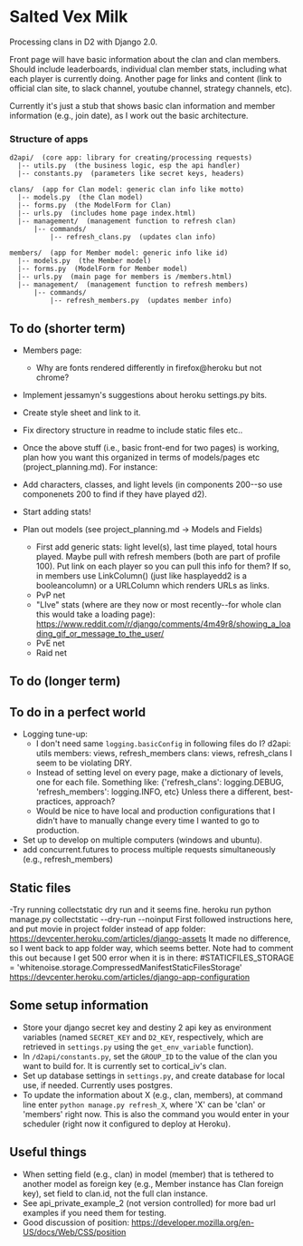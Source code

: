 # Salted Vex Milk
Processing clans in D2 with Django 2.0.

Front page will have basic information about the clan and clan members. Should include leaderboards, individual clan member stats, including what each player is currently doing. Another page for links and content (link to official clan site, to slack channel, youtube channel, strategy channels, etc).

Currently it's just a stub that shows basic clan information and member information (e.g., join date), as I work out the basic architecture.

### Structure of apps
    d2api/  (core app: library for creating/processing requests)   
      |-- utils.py  (the business logic, esp the api handler)    
      |-- constants.py  (parameters like secret keys, headers)    

    clans/  (app for Clan model: generic clan info like motto)    
      |-- models.py  (the Clan model)    
      |-- forms.py  (the ModelForm for Clan)    
      |-- urls.py  (includes home page index.html)    
      |-- management/  (management function to refresh clan)
          |-- commands/  
              |-- refresh_clans.py  (updates clan info)

    members/  (app for Member model: generic info like id)     
      |-- models.py  (the Member model)    
      |-- forms.py  (ModelForm for Member model)    
      |-- urls.py  (main page for members is /members.html)     
      |-- management/  (management function to refresh members)
          |-- commands/
              |-- refresh_members.py  (updates member info)

## To do (shorter term)
- Members page:
    - Why are fonts rendered differently in firefox@heroku but not chrome?
- Implement jessamyn's suggestions about heroku settings.py bits.
-  Create style sheet and link to it.
- Fix directory structure in readme to include static files etc..

- Once the above stuff (i.e., basic front-end for two pages) is working, plan how you want this organized in terms of models/pages etc (project_planning.md). For instance:
- Add characters, classes, and light levels (in components 200--so use componenets 200 to find if they have played d2).
- Start adding stats!
- Plan out models (see project_planning.md -> Models and Fields)
    - First add generic stats: light level(s), last time played, total hours played. Maybe pull with refresh members (both are part of profile 100). Put link on each player so you can pull this info for them? If so, in members use LinkColumn() (just like hasplayedd2 is a booleancolumn) or a URLColumn which renders URLs as links.
    - PvP net
	- "LIve" stats (where are they now or most recently--for whole clan this would take a loading page): https://www.reddit.com/r/django/comments/4m49r8/showing_a_loading_gif_or_message_to_the_user/
    - PvE net
    - Raid net


## To do (longer term)


## To do in a perfect world
- Logging tune-up:
    - I don't need same `logging.basicConfig` in following files do I?
        d2api: utils
        members: views, refresh_members
        clans: views, refresh_clans I seem to be violating DRY.
    - Instead of setting level on every page, make a dictionary of levels, one for each file. Something like:
        {'refresh_clans': logging.DEBUG, 'refresh_members': logging.INFO, etc}
    Unless there a different, best-practices, approach?
    - Would be nice to have local and production configurations that I didn't have to manually change every time I wanted to go to production.
- Set up to develop on multiple computers (windows and ubuntu).
- add concurrent.futures to process multiple requests simultaneously (e.g., refresh_members)

## Static files
-Try running collectstatic dry run and it seems fine.
    heroku run python manage.py collectstatic --dry-run --noinput
First followed instructions here, and put movie in project folder instead of app folder:
    https://devcenter.heroku.com/articles/django-assets
It made no difference, so I went back to app folder way, which seems better.
Note had to comment this out because I get 500 error when it is in there:
    #STATICFILES_STORAGE = 'whitenoise.storage.CompressedManifestStaticFilesStorage'
https://devcenter.heroku.com/articles/django-app-configuration



## Some setup information
- Store your django secret key and destiny 2 api key as environment variables (named `SECRET_KEY` and `D2_KEY`, respectively, which are retrieved in `settings.py` using the `get_env_variable` function).
- In `/d2api/constants.py`, set the `GROUP_ID` to the value of the clan you want to build for. It is currently set to cortical_iv's clan.
- Set up database settings in `settings.py`, and create database for local use, if needed. Currently uses postgres.
- To update the information about X (e.g., clan, members), at command line enter `python manage.py refresh_X`, where 'X' can be 'clan' or 'members' right now. This is also the command you would enter in your scheduler (right now it configured to deploy at Heroku).

## Useful things
- When setting field (e.g., clan) in model (member) that is tethered to another model as foreign key (e.g., Member instance has Clan foreign key), set field to clan.id, not the full clan instance.
- See  api_private_example_2 (not version controlled) for more bad url examples if you need them for testing.
- Good discussion of position: https://developer.mozilla.org/en-US/docs/Web/CSS/position

